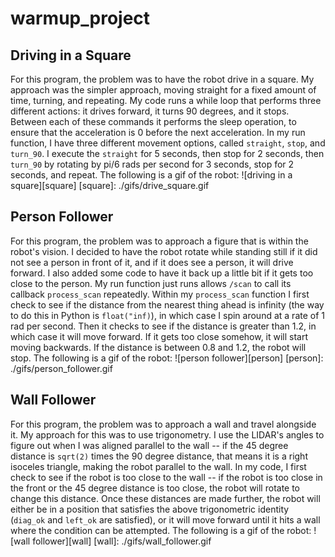 # warmup_project


## Driving in a Square
For this program, the problem was to have the robot drive in a square. My approach was the simpler approach, moving straight for a fixed amount of time, turning, and repeating. My code runs a while loop that performs three different actions: it drives forward, it turns 90 degrees, and it stops. Between each of these commands it performs the sleep operation, to ensure that the acceleration is 0 before the next acceleration.
In my run function, I have three different movement options, called `straight`, `stop`, and `turn_90`. I execute the `straight` for 5 seconds, then stop for 2 seconds, then `turn_90` by rotating by pi/6 rads per second for 3 seconds, stop for 2 seconds, and repeat.
The following is a gif of the robot:
![driving in a square][square]
[square]: ./gifs/drive_square.gif

## Person Follower
For this program, the problem was to approach a figure that is within the robot's vision. I decided to have the robot rotate while standing still if it did not see a person in front of it, and if it does see a person, it will drive forward. I also added some code to have it back up a little bit if it gets too close to the person.
My run function just runs allows `/scan` to call its callback `process_scan` repeatedly. Within my `process_scan` function I first check to see if the distance from the nearest thing ahead is infinity (the way to do this in Python is `float("inf)`), in which case I spin around at a rate of 1 rad per second. Then it checks to see if the distance is greater than 1.2, in which case it will move forward. If it gets too close somehow, it will start moving backwards. If the distance is between 0.8 and 1.2, the robot will stop.
The following is a gif of the robot:
![person follower][person]
[person]: ./gifs/person_follower.gif

## Wall Follower
For this program, the problem was to approach a wall and travel alongside it. My approach for this was to use trigonometry. I use the LIDAR's angles to figure out when I was aligned parallel to the wall -- if the 45 degree distance is `sqrt(2)` times the 90 degree distance, that means it is a right isoceles triangle, making the robot parallel to the wall.
In my code, I first check to see if the robot is too close to the wall -- if the robot is too close in the front or the 45 degree distance is too close, the robot will rotate to change this distance. Once these distances are made further, the robot will either be in a position that satisfies the above trigonometric identity (`diag_ok` and `left_ok` are satisfied), or it will move forward until it hits a wall where the condition can be attempted.
The following is a gif of the robot:
![wall follower][wall]
[wall]: ./gifs/wall_follower.gif
<!-- 
ffmpeg -i person_follower.mp4 -vf "eq=brightness=0.1,fps=30,scale=800:-1:flags=lanczos,split[s0][s1];[s0]palettegen[p];[s1][p]paletteuse" -loop 0 person_follower.gif
 -->
